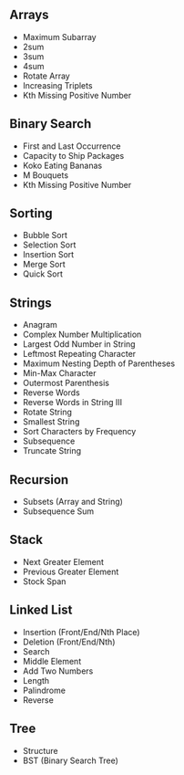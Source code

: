 ## Arrays
- Maximum Subarray
- 2sum
- 3sum
- 4sum
- Rotate Array
- Increasing Triplets
- Kth Missing Positive Number

## Binary Search
- First and Last Occurrence
- Capacity to Ship Packages
- Koko Eating Bananas
- M Bouquets
- Kth Missing Positive Number

## Sorting
- Bubble Sort
- Selection Sort
- Insertion Sort
- Merge Sort
- Quick Sort

## Strings
- Anagram
- Complex Number Multiplication
- Largest Odd Number in String
- Leftmost Repeating Character
- Maximum Nesting Depth of Parentheses
- Min-Max Character
- Outermost Parenthesis
- Reverse Words
- Reverse Words in String III
- Rotate String
- Smallest String
- Sort Characters by Frequency
- Subsequence
- Truncate String

## Recursion
- Subsets (Array and String)
- Subsequence Sum

## Stack
- Next Greater Element
- Previous Greater Element
- Stock Span

## Linked List
- Insertion (Front/End/Nth Place)
- Deletion (Front/End/Nth)
- Search
- Middle Element
- Add Two Numbers
- Length
- Palindrome
- Reverse

## Tree
- Structure
- BST (Binary Search Tree)
